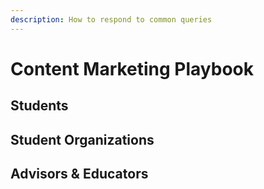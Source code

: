 ```yaml
---
description: How to respond to common queries
---
```


# Content Marketing Playbook

## Students

## Student Organizations

## Advisors & Educators

